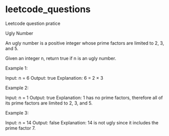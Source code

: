 # leetcode_questions
Leetcode question pratice 

Ugly Number

An ugly number is a positive integer whose prime factors are limited to 2, 3, and 5.

Given an integer n, return true if n is an ugly number.
 

Example 1:

Input: n = 6
Output: true
Explanation: 6 = 2 × 3

Example 2:

Input: n = 1
Output: true
Explanation: 1 has no prime factors, therefore all of its prime factors are limited to 2, 3, and 5.

Example 3:

Input: n = 14
Output: false
Explanation: 14 is not ugly since it includes the prime factor 7.